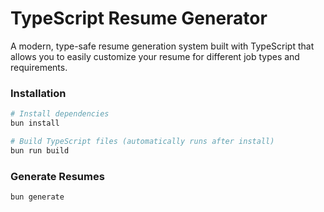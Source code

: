 # TypeScript Resume Generator

A modern, type-safe resume generation system built with TypeScript that allows you to easily customize your resume for different job types and requirements.

### Installation

```bash
# Install dependencies
bun install

# Build TypeScript files (automatically runs after install)
bun run build
```

### Generate Resumes

```bash
bun generate
```
